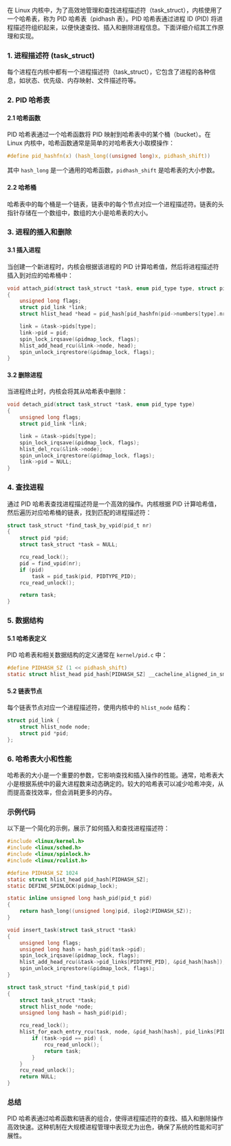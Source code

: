 在 Linux 内核中，为了高效地管理和查找进程描述符（task_struct），内核使用了一个哈希表，称为 PID 哈希表（pidhash 表）。PID 哈希表通过进程 ID (PID) 将进程描述符组织起来，以便快速查找、插入和删除进程信息。下面详细介绍其工作原理和实现。

### 1. 进程描述符 (task_struct)

每个进程在内核中都有一个进程描述符（task_struct），它包含了进程的各种信息，如状态、优先级、内存映射、文件描述符等。

### 2. PID 哈希表

#### 2.1 哈希函数

PID 哈希表通过一个哈希函数将 PID 映射到哈希表中的某个桶（bucket）。在 Linux 内核中，哈希函数通常是简单的对哈希表大小取模操作：

```c
#define pid_hashfn(x) (hash_long((unsigned long)x, pidhash_shift))
```

其中 `hash_long` 是一个通用的哈希函数，`pidhash_shift` 是哈希表的大小参数。

#### 2.2 哈希桶

哈希表中的每个桶是一个链表，链表中的每个节点对应一个进程描述符。链表的头指针存储在一个数组中，数组的大小是哈希表的大小。

### 3. 进程的插入和删除

#### 3.1 插入进程

当创建一个新进程时，内核会根据该进程的 PID 计算哈希值，然后将进程描述符插入到对应的哈希桶中：

```c
void attach_pid(struct task_struct *task, enum pid_type type, struct pid *pid)
{
    unsigned long flags;
    struct pid_link *link;
    struct hlist_head *head = pid_hash[pid_hashfn(pid->numbers[type].nr)];

    link = &task->pids[type];
    link->pid = pid;
    spin_lock_irqsave(&pidmap_lock, flags);
    hlist_add_head_rcu(&link->node, head);
    spin_unlock_irqrestore(&pidmap_lock, flags);
}
```

#### 3.2 删除进程

当进程终止时，内核会将其从哈希表中删除：

```c
void detach_pid(struct task_struct *task, enum pid_type type)
{
    unsigned long flags;
    struct pid_link *link;

    link = &task->pids[type];
    spin_lock_irqsave(&pidmap_lock, flags);
    hlist_del_rcu(&link->node);
    spin_unlock_irqrestore(&pidmap_lock, flags);
    link->pid = NULL;
}
```

### 4. 查找进程

通过 PID 哈希表查找进程描述符是一个高效的操作。内核根据 PID 计算哈希值，然后遍历对应哈希桶的链表，找到匹配的进程描述符：

```c
struct task_struct *find_task_by_vpid(pid_t nr)
{
    struct pid *pid;
    struct task_struct *task = NULL;

    rcu_read_lock();
    pid = find_vpid(nr);
    if (pid)
        task = pid_task(pid, PIDTYPE_PID);
    rcu_read_unlock();

    return task;
}
```

### 5. 数据结构

#### 5.1 哈希表定义

PID 哈希表和相关数据结构的定义通常在 `kernel/pid.c` 中：

```c
#define PIDHASH_SZ (1 << pidhash_shift)
static struct hlist_head pid_hash[PIDHASH_SZ] __cacheline_aligned_in_smp;
```

#### 5.2 链表节点

每个链表节点对应一个进程描述符，使用内核中的 `hlist_node` 结构：

```c
struct pid_link {
    struct hlist_node node;
    struct pid *pid;
};
```

### 6. 哈希表大小和性能

哈希表的大小是一个重要的参数，它影响查找和插入操作的性能。通常，哈希表大小是根据系统中的最大进程数来动态确定的。较大的哈希表可以减少哈希冲突，从而提高查找效率，但会消耗更多的内存。

### 示例代码

以下是一个简化的示例，展示了如何插入和查找进程描述符：

```c
#include <linux/kernel.h>
#include <linux/sched.h>
#include <linux/spinlock.h>
#include <linux/rculist.h>

#define PIDHASH_SZ 1024
static struct hlist_head pid_hash[PIDHASH_SZ];
static DEFINE_SPINLOCK(pidmap_lock);

static inline unsigned long hash_pid(pid_t pid)
{
    return hash_long((unsigned long)pid, ilog2(PIDHASH_SZ));
}

void insert_task(struct task_struct *task)
{
    unsigned long flags;
    unsigned long hash = hash_pid(task->pid);
    spin_lock_irqsave(&pidmap_lock, flags);
    hlist_add_head_rcu(&task->pid_links[PIDTYPE_PID], &pid_hash[hash]);
    spin_unlock_irqrestore(&pidmap_lock, flags);
}

struct task_struct *find_task(pid_t pid)
{
    struct task_struct *task;
    struct hlist_node *node;
    unsigned long hash = hash_pid(pid);

    rcu_read_lock();
    hlist_for_each_entry_rcu(task, node, &pid_hash[hash], pid_links[PIDTYPE_PID]) {
        if (task->pid == pid) {
            rcu_read_unlock();
            return task;
        }
    }
    rcu_read_unlock();
    return NULL;
}
```

### 总结

PID 哈希表通过哈希函数和链表的组合，使得进程描述符的查找、插入和删除操作高效快速。这种机制在大规模进程管理中表现尤为出色，确保了系统的性能和可扩展性。